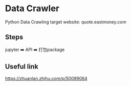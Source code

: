 # Data Crawler
Python Data Crawling
target website: quote.eastmoney.com

## Steps
jupyter ➡️ API ➡️ 打包package

## Useful link
https://zhuanlan.zhihu.com/p/50099084